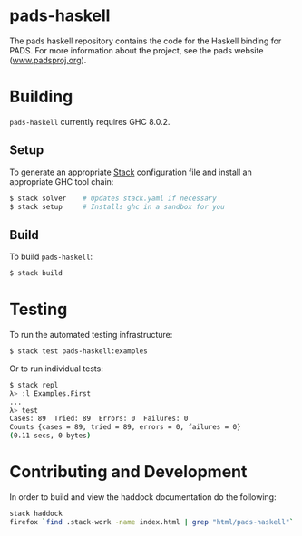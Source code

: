 # pads-haskell
The pads haskell repository contains the code for the Haskell binding for PADS.  For more information about the project, see the
pads website (www.padsproj.org).

# Building

`pads-haskell` currently requires GHC 8.0.2.

## Setup

To generate an appropriate [Stack][1] configuration file and install an
appropriate GHC tool chain:

```bash
$ stack solver    # Updates stack.yaml if necessary
$ stack setup     # Installs ghc in a sandbox for you
```

## Build

To build `pads-haskell`:

```bash
$ stack build
```

# Testing

To run the automated testing infrastructure:

```bash
$ stack test pads-haskell:examples
```

Or to run individual tests:

```bash
$ stack repl
λ> :l Examples.First
...
λ> test
Cases: 89  Tried: 89  Errors: 0  Failures: 0
Counts {cases = 89, tried = 89, errors = 0, failures = 0}
(0.11 secs, 0 bytes)
```

# Contributing and Development

In order to build and view the haddock documentation do the following:

```bash
stack haddock
firefox `find .stack-work -name index.html | grep "html/pads-haskell"`
```

[1]: https://www.stackage.org/
